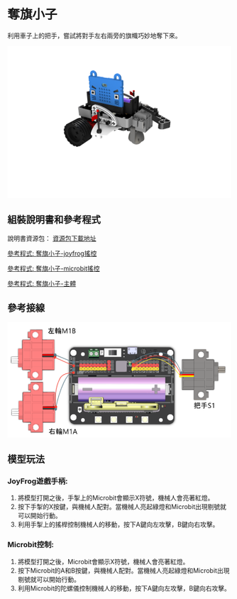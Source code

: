 # 奪旗小子

利用車子上的把手，嘗試將對手左右兩旁的旗幟巧妙地奪下來。

![](images/flag.png)

## 組裝說明書和參考程式

說明書資源包： [資源包下載地址](https://bit.ly/12In1SumobotBuildingInstruction)

[參考程式: 奪旗小子-joyfrog搖控](https://makecode.microbit.org/_MVPAdxc4JfmK)

[參考程式: 奪旗小子-microbit搖控](https://makecode.microbit.org/_EJAAk17c6cxi)

[參考程式: 奪旗小子-主體](https://makecode.microbit.org/_CMPiDu1eWK6U)

## 參考接線

![](images/flag_wire.png)

## 模型玩法

### JoyFrog遊戲手柄:

1. 將模型打開之後，手掣上的Microbit會顯示X符號，機械人會亮著紅燈。
2. 按下手掣的X按鍵，與機械人配對。當機械人亮起綠燈和Microbit出現剔號就可以開始行動。
3. 利用手掣上的搖桿控制機械人的移動，按下A鍵向左攻擊，B鍵向右攻擊。

### Microbit控制:

1. 將模型打開之後，Microbit會顯示X符號，機械人會亮著紅燈。
2. 按下Microbit的A和B按鍵，與機械人配對。當機械人亮起綠燈和Microbit出現剔號就可以開始行動。
3. 利用Microbit的陀螺儀控制機械人的移動，按下A鍵向左攻擊，B鍵向右攻擊。